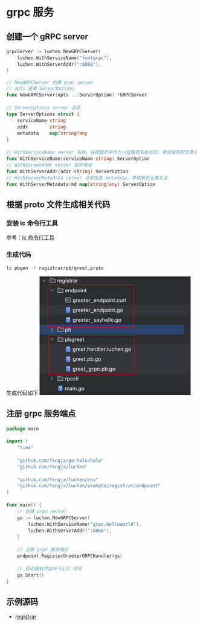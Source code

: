# grpc 服务


## 创建一个 gRPC server

```go
grpcServer := luchen.NewGRPCServer(
    luchen.WithServiceName("featgrpc"),
    luchen.WithServerAddr(":8088"),
)
```

```go
// NewGRPCServer 创建 grpc server
// opts 查看 ServerOptions
func NewGRPCServer(opts ...ServerOption) *GRPCServer

// ServerOptions server 选项
type ServerOptions struct {
    serviceName string
    addr        string
    metadata    map[string]any
}

// WithServiceName server 名称，在微服务中作为一组服务名称标识，单体服务则无需关注
func WithServiceName(serviceName string) ServerOption
// WithServerAddr server 监听地址
func WithServerAddr(addr string) ServerOption
// WithServerMetadata server 注册信息 metadata，单体服务无需关注
func WithServerMetadata(md map[string]any) ServerOption
```

## 根据 proto 文件生成相关代码

### 安装 lc 命令行工具

参考：[lc 命令行工具](/guide/lc)

### 生成代码

```bash
lc pbgen -f registrar/pb/greet.proto
```

生成代码如下
<img src="./pbgen2.jpg" width="400" alt="pbgen">

## 注册 grpc 服务端点

```go
package main

import (
	"time"

	"github.com/fengjx/go-halo/halo"
	"github.com/fengjx/luchen"

	"github.com/fengjx/luchen/env"
	"github.com/fengjx/luchen/example/registrar/endpoint"
)

func main() {
	// 创建 grpc server
	gs := luchen.NewGRPCServer(
		luchen.WithServiceName("grpc.helloworld"),
		luchen.WithServerAddr(":8088"),
	)

	// 注册 grpc 服务端点
	endpoint.RegisterGreeterGRPCHandler(gs)

    // 启动服务并监听 kill 信号
    gs.Start()
}
```

## 示例源码

- [registrar](https://github.com/fengjx/luchen/tree/master/_example/registrar)

